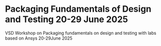 # Packaging Fundamentals of Design and Testing 20-29 June 2025
VSD Workshop on Packaging fundamentals on design and testing with labs based on Ansys 20-29June 2025
